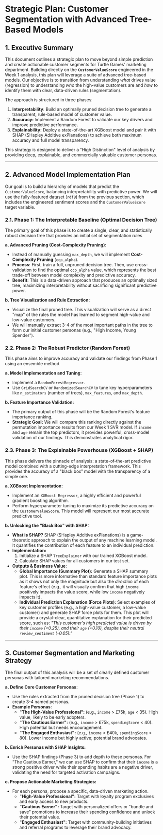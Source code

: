 # Strategic Plan: Customer Segmentation with Advanced Tree-Based Models

## 1. Executive Summary

This document outlines a strategic plan to move beyond simple prediction and create actionable customer segments for Turtle Games' marketing department. Building directly on the **`CustomerValueScore`** engineered in the Week 1 analysis, this plan will leverage a suite of advanced tree-based models. Our objective is to transition from understanding *what* drives value (regression) to understanding *who* the high-value customers are and *how* to identify them with clear, data-driven rules (segmentation).

The approach is structured in three phases:
1.  **Interpretability:** Build an optimally pruned decision tree to generate a transparent, rule-based model of customer value.
2.  **Accuracy:** Implement a Random Forest to validate our key drivers and improve predictive performance.
3.  **Explainability:** Deploy a state-of-the-art XGBoost model and pair it with SHAP (SHapley Additive exPlanations) to achieve both maximum accuracy and full model transparency.

This strategy is designed to deliver a "High Distinction" level of analysis by providing deep, explainable, and commercially valuable customer personas.

---

## 2. Advanced Model Implementation Plan

Our goal is to build a hierarchy of models that predict the `CustomerValueScore`, balancing interpretability with predictive power. We will use the fully-featured dataset (`rdf8`) from the previous section, which includes the engineered sentiment scores and the `CustomerValueScore` target variable.

### 2.1. Phase 1: The Interpretable Baseline (Optimal Decision Tree)

The primary goal of this phase is to create a single, clear, and statistically robust decision tree that provides an initial set of segmentation rules.

**a. Advanced Pruning (Cost-Complexity Pruning):**
   - Instead of manually guessing `max_depth`, we will implement **Cost-Complexity Pruning** (`ccp_alpha`).
   - **Process:** First, train a full, unpruned decision tree. Then, use cross-validation to find the optimal `ccp_alpha` value, which represents the best trade-off between model complexity and predictive accuracy.
   - **Benefit:** This is a data-driven approach that produces an optimally sized tree, maximizing interpretability without sacrificing significant predictive power.

**b. Tree Visualization and Rule Extraction:**
   - Visualize the final pruned tree. This visualization will serve as a direct "map" of the rules the model has learned to segment high-value and low-value customers.
   - We will manually extract 3-4 of the most important paths in the tree to form our initial customer personas (e.g., "High Income, Young Spender").

### 2.2. Phase 2: The Robust Predictor (Random Forest)

This phase aims to improve accuracy and validate our findings from Phase 1 using an ensemble method.

**a. Model Implementation and Tuning:**
   - Implement a `RandomForestRegressor`.
   - Use `GridSearchCV` or `RandomizedSearchCV` to tune key hyperparameters like `n_estimators` (number of trees), `max_features`, and `max_depth`.

**b. Feature Importance Validation:**
   - The primary output of this phase will be the Random Forest's feature importance ranking.
   - **Strategic Goal:** We will compare this ranking directly against the permutation importance results from our Week 1 SVR model. If `income` and `age` remain the top predictors, it provides powerful, cross-model validation of our findings. This demonstrates analytical rigor.

### 2.3. Phase 3: The Explainable Powerhouse (XGBoost + SHAP)

This phase delivers the pinnacle of analysis: a state-of-the-art predictive model combined with a cutting-edge interpretation framework. This provides the accuracy of a "black box" model with the transparency of a simple one.

**a. XGBoost Implementation:**
   - Implement an `XGBoost Regressor`, a highly efficient and powerful gradient boosting algorithm.
   - Perform hyperparameter tuning to maximize its predictive accuracy on the `CustomerValueScore`. This model will represent our most accurate predictive tool.

**b. Unlocking the "Black Box" with SHAP:**
   - **What is SHAP?** SHAP (SHapley Additive exPlanations) is a game-theoretic approach to explain the output of any machine learning model. It quantifies the contribution of each feature to an individual prediction.
   - **Implementation:**
     1.  Initialize a SHAP `TreeExplainer` with our trained XGBoost model.
     2.  Calculate SHAP values for all customers in our test set.
   - **Outputs & Business Value:**
     - **Global Importance (Summary Plot):** Generate a SHAP summary plot. This is more informative than standard feature importance plots as it shows not only the magnitude but also the *direction* of each feature's effect (e.g., it will visually confirm that high `income` positively impacts the value score, while low `income` negatively impacts it).
     - **Individual Prediction Explanation (Force Plots):** Select examples of key customer profiles (e.g., a high-value customer, a low-value customer) and generate SHAP force plots for them. This plot will provide a crystal-clear, quantitative explanation for their predicted score, such as: *"This customer's high predicted value is driven by their `income` (+0.25), and their `age` (+0.10), despite their neutral `review_sentiment` (-0.05)."*

---

## 3. Customer Segmentation and Marketing Strategy

The final output of this analysis will be a set of clearly defined customer personas with tailored marketing recommendations.

**a. Define Core Customer Personas:**
   - Use the rules extracted from the pruned decision tree (Phase 1) to create 3-4 named personas.
   - **Example Personas:**
     - **"The High-Value Professional":** (e.g., `income` > £75k, `age` < 35). High value, likely to be early adopters.
     - **"The Cautious Earner":** (e.g., `income` > £75k, `spendingScore` < 40). High potential but needs encouragement.
     - **"The Engaged Enthusiast":** (e.g., `income` < £40k, `spendingScore` > 80). Lower income but highly active; potential brand advocates.

**b. Enrich Personas with SHAP Insights:**
   - Use the SHAP findings (Phase 3) to add depth to these personas. For "The Cautious Earner," we can use SHAP to confirm that their `income` is a strong positive driver while their spending habits are a negative driver, validating the need for targeted activation campaigns.

**c. Propose Actionable Marketing Strategies:**
   - For each persona, propose a specific, data-driven marketing action.
     - **"High-Value Professional":** Target with loyalty program exclusives and early access to new products.
     - **"Cautious Earner":** Target with personalized offers or "bundle and save" promotions to increase their spending confidence and unlock their potential value.
     - **"Engaged Enthusiast":** Target with community-building initiatives and referral programs to leverage their brand advocacy.